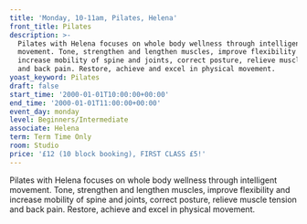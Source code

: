 ```yaml
---
title: 'Monday, 10-11am, Pilates, Helena'
front_title: Pilates
description: >-
  Pilates with Helena focuses on whole body wellness through intelligent
  movement. Tone, strengthen and lengthen muscles, improve flexibility and
  increase mobility of spine and joints, correct posture, relieve muscle tension
  and back pain. Restore, achieve and excel in physical movement.
yoast_keyword: Pilates
draft: false
start_time: '2000-01-01T10:00:00+00:00'
end_time: '2000-01-01T11:00:00+00:00'
event_day: monday
level: Beginners/Intermediate
associate: Helena
term: Term Time Only
room: Studio
price: '£12 (10 block booking), FIRST CLASS £5!'
---
```

Pilates with Helena focuses on whole body wellness through intelligent movement. Tone, strengthen and lengthen muscles, improve flexibility and increase mobility of spine and joints, correct posture, relieve muscle tension and back pain. Restore, achieve and excel in physical movement.
